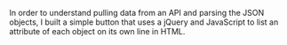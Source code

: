 In order to understand pulling data from an API and parsing the JSON objects, I built a simple button that uses a jQuery and JavaScript to list an attribute of each object on its own line in HTML.